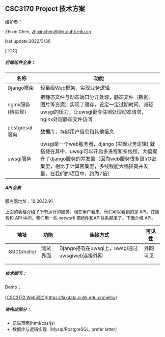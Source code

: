 ## CSC3170 Project 技术方案

维护者：

Zhixin Chen, zhixinchen@link.cuhk.edu.cn

last update:2022/3/30

[TOC]

##### 后端组件全表：

| 名称              | 功能                                                         |
| ----------------- | ------------------------------------------------------------ |
| Django框架        | 轻量级Web框架，实现业务逻辑                                  |
| nginx服务(待实现) | 把静态文件与动态端口分开处理，静态文件（数据、图片等资源）实现了缓存，设定一定过期时间，减轻uwsgi的压力，让uwsgi更专注地处理动态请求，nginx处理静态文件访问 |
| postgresql 服务   | 数据库，存储用户信息和其他信息                               |
| uwsgi服务         | uwsgi是一个web服务器，django (实现业务逻辑) 就搭载在其中，uwsgi可以开启多进程和多线程，大幅提升了django服务的并发量（因为web服务很多是I/O密集型，相比于计算密集型，多线程能大幅提高并发量，在我们的项目中，约为7倍） |

##### API全表

服务器地址：10.20.12.91

上面的表格介绍了所有运行的服务，但在用户看来，他们可以看到的是 API。在服务和 API 中间，我们用一些 network 把组件和API联系起来了。下面介绍 API。

| 地址         | 功能     | 连接方式                                       | 可见性   |
| ------------ | -------- | ---------------------------------------------- | -------- |
| :8000/hello/ | 测试界面 | Django搭载在uwsgi上，uwsgi通过uwsgiweb连接外网 | 外网可见 |
|              |          |                                                |          |
|              |          |                                                |          |

##### 技术细节：

Demo：

[[CSC3170 Web测试](https://laxdata.cuhk.edu.cn/hello/)](https://laxdata.cuhk.edu.cn/hello/)



##### 待完成部分：

- 前端页面(html/css/js)
- 数据库与逻辑实现（Mysql/PostgreSQL, prefer latter)
